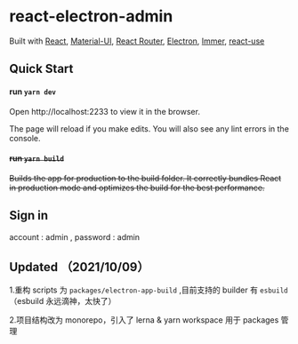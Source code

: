 # react-electron-admin

Built with [React](https://facebook.github.io/react/), [Material-UI](https://material-ui.com), [React Router](https://reacttraining.com/react-router/), [Electron](https://www.electronjs.org/), [Immer](https://github.com/immerjs/immer), [react-use](https://github.com/streamich/react-use)

## Quick Start

#### run `yarn dev`

Open http://localhost:2233 to view it in the browser.

The page will reload if you make edits. You will also see any lint errors in the console.
<s>

#### run `yarn build`

Builds the app for production to the build folder. It correctly bundles React in production mode and optimizes the build for the best performance.
</s>

## Sign in

account : admin , password : admin

## Updated （2021/10/09）

1.重构 scripts 为 `packages/electron-app-build` ,目前支持的 builder 有 `esbuild` （esbuild 永远滴神，太快了）

2.项目结构改为 monorepo，引入了 lerna & yarn workspace 用于 packages 管理
